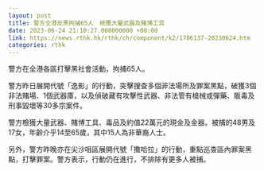 ```yaml
---
layout: post
title: 警方全港反黑拘捕65人　檢獲大量武器及賭博工具
date: 2023-06-24 21:10:27.000000000 +08:00
link: https://news.rthk.hk/rthk/ch/component/k2/1706137-20230624.htm
categories: rthk
---
```


警方在全港各區打擊黑社會活動，拘捕65人。

警方昨日展開代號「逸影」的行動，突擊搜查多個非法場所及罪案黑點，破獲3個非法賭場、1個武器庫，以及偵破藏有攻擊性武器、非法管有槍械或彈藥、販毒及刑事毀壞等30多宗案件。

警方檢獲大量武器、賭博工具、毒品及約值22萬元的現金及金器。被捕的48男及17女，年齡介乎14至65歲，其中15人為非華裔人士。

另外，警方昨晚亦在尖沙咀區展開代號「撒哈拉」的行動，重點巡查區內罪案黑點，打擊罪案。警方表示，行動仍在進行，不排除有更多人被捕。
